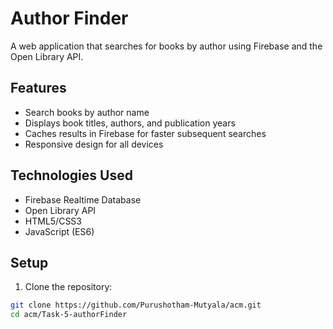 # Author Finder 

A web application that searches for books by author using Firebase and the Open Library API.

## Features
- Search books by author name
- Displays book titles, authors, and publication years
- Caches results in Firebase for faster subsequent searches
- Responsive design for all devices

## Technologies Used
- Firebase Realtime Database
- Open Library API
- HTML5/CSS3
- JavaScript (ES6)

## Setup
1. Clone the repository:
```bash
git clone https://github.com/Purushotham-Mutyala/acm.git
cd acm/Task-5-authorFinder
